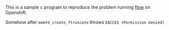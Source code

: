 This is a sample c program to reproduce the problem running [flow]() on
Openshift.

Somehow after `memfd_create`, `ftruncate` throws `EACCES (Permission denied)`
